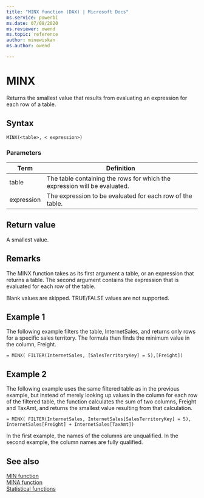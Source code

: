 ```yaml
---
title: "MINX function (DAX) | Microsoft Docs"
ms.service: powerbi 
ms.date: 07/08/2020
ms.reviewer: owend
ms.topic: reference
author: minewiskan
ms.author: owend

---
```

# MINX

Returns the smallest value that results from evaluating an expression for each row of a table.  

## Syntax

```dax
MINX(<table>, < expression>)  
```
  
### Parameters
  
|Term|Definition|  
|--------|--------------|  
|table|The table containing the rows for which the expression will be evaluated.|  
|expression|The expression to be evaluated for each row of the table.|  
  
## Return value

A smallest value.  
  
## Remarks

The MINX function takes as its first argument a table, or an expression that returns a table. The second argument contains the expression that is evaluated for each row of the table.  
  
Blank values are skipped. TRUE/FALSE values are not supported.
  
## Example 1

The following example filters the table, InternetSales, and returns only rows for a specific sales territory. The formula then finds the minimum value in the column, Freight.  
  
```dax
= MINX( FILTER(InternetSales, [SalesTerritoryKey] = 5),[Freight])  
```
  
## Example 2

The following example uses the same filtered table as in the previous example, but instead of merely looking up values in the column for each row of the filtered table, the function calculates the sum of two columns, Freight and TaxAmt, and returns the smallest value resulting from that calculation.  
  
```dax
= MINX( FILTER(InternetSales, InternetSales[SalesTerritoryKey] = 5), InternetSales[Freight] + InternetSales[TaxAmt])  
```

In the first example, the names of the columns are unqualified. In the second example, the column names are fully qualified.  
  
## See also

[MIN function](min-function-dax.md)  
[MINA function](mina-function-dax.md)  
[Statistical functions](statistical-functions-dax.md)  
